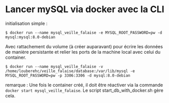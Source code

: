 # Lancer mySQL via docker avec la CLI

initialisation simple :

```$ docker run --name mysql_veille_falaise -e MYSQL_ROOT_PASSWORD=pw -d mysql:mysql:8.0-debian```

Avec rattachement du volume (à créer auparavant) pour écrire les données de manière persistante et relier les ports de la machine local avec celui du container.

```$ docker run --name mysql_veille_falaise -v /home/louberehc/veille_falaise/database:/var/lib/mysql -e MYSQL_ROOT_PASSWORD=pw -p 3306:3306 -d mysql:8.0-debian```

remarque : Une fois le container créé, il doit être réactiver via la commande ```docker start mysql_veille_falaise```. Le script start_db_with_docker.sh gère cela.